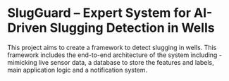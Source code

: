 # SlugGuard – Expert System for AI-Driven Slugging Detection in Wells

This project aims to create a framework to detect slugging in wells. This framework includes the end-to-end architecture of the system including - mimicking live sensor data, a database to store the features and labels, main application logic and a notification system.
